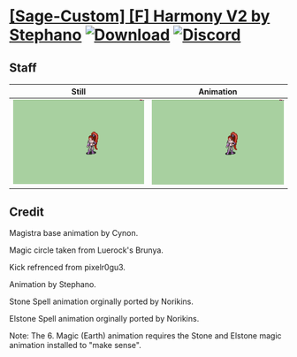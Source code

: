 # [\[Sage-Custom\] \[F\] Harmony V2 by Stephano](./) [![Download](https://img.shields.io/badge/Download--red?style=social&logo=github)](https://minhaskamal.github.io/DownGit/#/home?url=https://github.com/Klokinator/FE-Repo/tree/main/Battle%20Animations%2FMagi%20-%20Nature-Type%2F%5BSage-Custom%5D%20%5BF%5D%20Harmony%20V2%20by%20Stephano%2F7.%20Staff) [![Discord](https://img.shields.io/badge/Discord--blue?style=social&logo=discord)](https://discord.gg/C7VNGnyTPA)

## Staff

| Still | Animation |
| :---: | :-------: |
| ![Staff still](./Staff_000.png) | ![Staff](./Staff.gif) |

## Credit

Magistra base animation by Cynon.

Magic circle taken from Luerock's Brunya.

Kick refrenced from pixelr0gu3.

Animation by Stephano.

Stone Spell animation orginally ported by Norikins.

Elstone Spell animation orginally ported by Norikins.

Note: The 6. Magic (Earth) animation requires the Stone and Elstone magic animation installed to "make sense".
